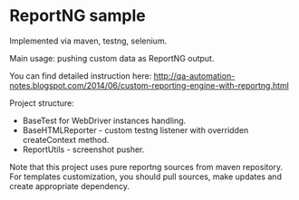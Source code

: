 ReportNG sample
======

Implemented via maven, testng, selenium.

Main usage: pushing custom data as ReportNG output.

You can find detailed instruction here: http://qa-automation-notes.blogspot.com/2014/06/custom-reporting-engine-with-reportng.html

Project structure: 
 
 - BaseTest for WebDriver instances handling.
 - BaseHTMLReporter - custom testng listener with overridden createContext method.
 - ReportUtils - screenshot pusher.
 
 Note that this project uses pure reportng sources from maven repository. 
 For templates customization, you should pull sources, make updates and create appropriate dependency.